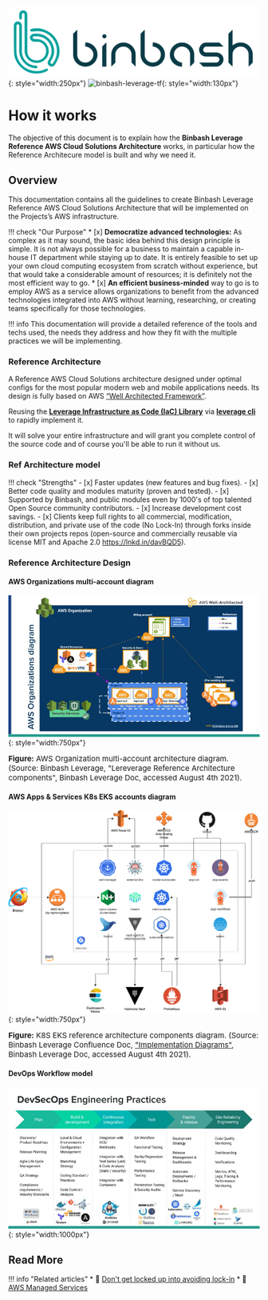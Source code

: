 ![binbash-logo](../assets/images/logos/binbash.png "Binbash"){: style="width:250px"}
![binbash-leverage-tf](../assets/images/logos/binbash-leverage-terraform.png#right "Leverage"){: style="width:130px"}

# How it works

The objective of this document is to explain how the **Binbash Leverage Reference AWS Cloud Solutions Architecture**
works, in particular how the Reference Architecure model is built and why we need it.

## Overview

This documentation contains all the guidelines to create Binbash 
Leverage Reference AWS Cloud Solutions Architecture that will be implemented on the 
Projects’s AWS infrastructure.

!!! check "Our Purpose"
    * [x] **Democratize advanced technologies:** As complex as it may sound, the basic idea behind this design principle is 
    simple. It is not always possible for a business to maintain a capable in-house IT department while staying up to
    date. It is entirely feasible to set up your own cloud computing ecosystem from scratch without experience, but that
    would take a considerable amount of resources; it is definitely not the most efficient way to go. 
    * [x] **An efficient business-minded** way to go is to employ AWS as a service allows organizations to benefit from
    the advanced technologies integrated into AWS without learning, researching, or creating teams specifically for
    those technologies.

!!! info
    This documentation will provide a detailed reference of the tools and techs used, 
    the needs they address and how they fit with the multiple practices we will be implementing.

### Reference Architecture 

A Reference AWS Cloud Solutions architecture designed under optimal configs for the most
popular modern web and mobile applications needs. 
Its design is fully based on AWS [“Well Architected Framework”](../work-with-us/support.md).

Reusing the [**Leverage Infrastructure as Code (IaC) Library**](code-library/code-library.md) via 
[**leverage cli**](https://github.com/binbashar/leverage) to rapidly implement it. 

It will solve your entire infrastructure and will grant you complete control of the source 
code and of course you'll be able to run it without us. 

### Ref Architecture model
!!! check "Strengths"
    - [x] Faster updates (new features and bug fixes).
    - [x] Better code quality and modules maturity (proven and tested).
    - [x] Supported by Binbash, and public modules even by 1000's of top talented Open Source community 
        contributors.
    - [x] Increase development cost savings.
    - [x] Clients keep full rights to all commercial, modification, distribution, and private use of the code 
        (No Lock-In) through forks inside their own projects repos (open-source and commercially reusable via license MIT and Apache 2.0 https://lnkd.in/davBQD5).

### Reference Architecture Design

#### AWS Organizations multi-account diagram
![leverage-aws-org](../assets/images/diagrams/aws-organizations.png "Leverage"){: style="width:750px"}
<figcaption style="font-size:15px">
<b>Figure:</b> AWS Organization multi-account architecture diagram.
(Source: Binbash Leverage,
"Lereverage Reference Architecture components",
Binbash Leverage Doc, accessed August 4th 2021).
</figcaption>

#### AWS Apps & Services K8s EKS accounts diagram
![leverage-aws-demoapps](../assets/images/diagrams/aws-k8s-eks-demoapps-components.png "Leverage"){: style="width:750px"}
<figcaption style="font-size:15px">
<b>Figure:</b> K8S EKS reference architecture components diagram.
(Source: Binbash Leverage Confluence Doc, 
<a href="https://binbash.atlassian.net/wiki/external/2001403925/ZjY5ZGU3NDYyODNhNDQzYTkxZDdkYTliNzczODRkY2M?atlOrigin=eyJpIjoiYjNmMzYwMTg2YmMyNDc3ODg4YTAwNDM5MjBiYWQ5ZGUiLCJwIjoiYyJ9">
"Implementation Diagrams"</a>,
Binbash Leverage Doc, accessed August 4th 2021).
</figcaption>

#### DevOps Workflow model

![leverage-devops](../assets/images/diagrams/ref-architecture-devops.png "DevOps"){: style="width:1000px"}

## Read More

!!! info "Related articles"
    * :ledger: [Don't get locked up into avoiding lock-in](https://martinfowler.com/articles/oss-lockin.html)
    * :ledger: [AWS Managed Services](https://aws.amazon.com/managed-services/)